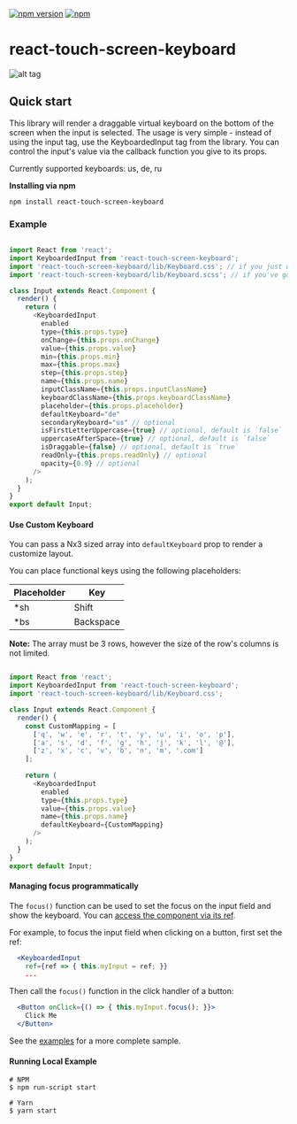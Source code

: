 [![npm version](https://badge.fury.io/js/react-touch-screen-keyboard.svg)](https://badge.fury.io/js/react-touch-screen-keyboard)
[![npm](https://img.shields.io/npm/dt/react-touch-screen-keyboard.svg)]()
# react-touch-screen-keyboard

![alt tag](https://raw.githubusercontent.com/xTrinch/react-touch-screen-keyboard/master/keyboard.png)

## Quick start

This library will render a draggable virtual keyboard on the bottom of the screen when the input is selected. The usage is very simple - instead of using the input tag, use the KeyboardedInput tag from the library. You can control the input's value via the callback function you give to its props.

Currently supported keyboards: us, de, ru

**Installing via npm**

```
npm install react-touch-screen-keyboard
```

### Example

```js

import React from 'react';
import KeyboardedInput from 'react-touch-screen-keyboard';
import 'react-touch-screen-keyboard/lib/Keyboard.css'; // if you just want css
import 'react-touch-screen-keyboard/lib/Keyboard.scss'; // if you've got sass-loader

class Input extends React.Component {
  render() {
    return (
      <KeyboardedInput
        enabled
        type={this.props.type}
        onChange={this.props.onChange}
        value={this.props.value}
        min={this.props.min}
        max={this.props.max}
        step={this.props.step}
        name={this.props.name}
        inputClassName={this.props.inputClassName}
        keyboardClassName={this.props.keyboardClassName}
        placeholder={this.props.placeholder}
        defaultKeyboard="de"
        secondaryKeyboard="us" // optional
        isFirstLetterUppercase={true} // optional, default is `false`
        uppercaseAfterSpace={true} // optional, default is `false`
        isDraggable={false} // optional, default is `true`
        readOnly={this.props.readOnly} // optional
        opacity={0.9} // optional
      />
    );
  }
}
export default Input;

```

#### Use Custom Keyboard

You can pass a Nx3 sized array into `defaultKeyboard` prop to render a customize layout.

You can place functional keys using the following placeholders:

| Placeholder | Key |
|---|---|
| *sh | Shift |
| *bs | Backspace |

**Note:** The array must be 3 rows, however the size of the row's columns is not limited.

```js

import React from 'react';
import KeyboardedInput from 'react-touch-screen-keyboard';
import 'react-touch-screen-keyboard/lib/Keyboard.css';

class Input extends React.Component {
  render() {
    const CustomMapping = [
      ['q', 'w', 'e', 'r', 't', 'y', 'u', 'i', 'o', 'p'],
      ['a', 's', 'd', 'f', 'g', 'h', 'j', 'k', 'l', '@'],
      ['z', 'x', 'c', 'v', 'b', 'n', 'm', '.com']
    ];
      
    return (
      <KeyboardedInput
        enabled
        type={this.props.type}
        value={this.props.value}
        name={this.props.name}
        defaultKeyboard={CustomMapping}
      />
    );
  }
}
export default Input;

```

#### Managing focus programmatically

The `focus()` function can be used to set the focus on the input field and show the keyboard. You can [access the component via its ref](https://reactjs.org/docs/refs-and-the-dom.html).

For example, to focus the input field when clicking on a button, first set the ref:

```jsx
  <KeyboardedInput
    ref={ref => { this.myInput = ref; }}
    ...
```

Then call the `focus()` function in the click handler of a button:

```jsx
  <Button onClick={() => { this.myInput.focus(); }}>
    Click Me
  </Button>

```

See the [examples](examples/index.js) for a more complete sample.

#### Running Local Example

    # NPM
    $ npm run-script start
    
    # Yarn
    $ yarn start
